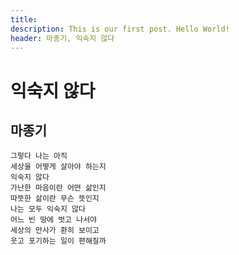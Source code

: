 ```yaml
---
title: 
description: This is our first post. Hello World!
header: 마종기, 익숙지 않다
---
```


# 익숙지 않다

## 마종기

```
그렇다 나는 아직
세상을 어떻게 살아야 하는지
익숙지 않다
가난한 마음이란 어떤 삶인지
따뜻한 삶이란 무슨 뜻인지
나는 모두 익숙지 않다
어느 빈 땅에 벗고 나서야
세상의 만사가 환히 보이고
웃고 포기하는 일이 편해질까
```
